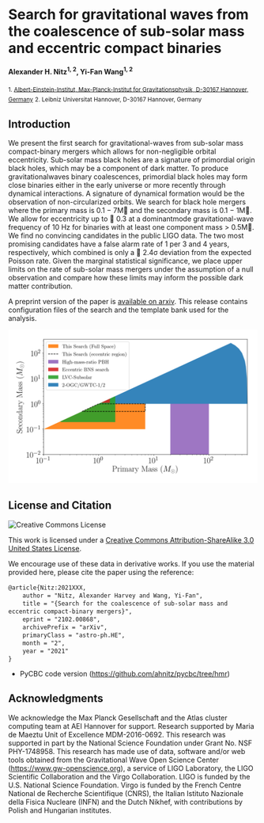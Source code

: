 # Search for gravitational waves from the coalescence of sub-solar mass and eccentric compact binaries 
**Alexander H. Nitz<sup>1, 2</sup>, Yi-Fan Wang<sup>1, 2</sup>**

 <sub>1. [Albert-Einstein-Institut, Max-Planck-Institut for Gravitationsphysik, D-30167 Hannover, Germany](http://www.aei.mpg.de/obs-rel-cos)</sub>
 <sub>2. Leibniz Universitat Hannover, D-30167 Hannover, Germany</sub>

## Introduction ##

We present the first search for gravitational-waves from sub-solar mass compact-binary mergers
which allows for non-negligible orbital eccentricity. Sub-solar mass black holes are a signature of
primordial origin black holes, which may be a component of dark matter. To produce gravitationalwaves binary coalescences, primordial black holes may form close binaries either in the early universe
or more recently through dynamical interactions. A signature of dynamical formation would be the
observation of non-circularized orbits. We search for black hole mergers where the primary mass is
0.1 − 7M and the secondary mass is 0.1 − 1M. We allow for eccentricity up to ∼ 0.3 at a dominantmode gravitational-wave frequency of 10 Hz for binaries with at least one component mass > 0.5M.
We find no convincing candidates in the public LIGO data. The two most promising candidates have
a false alarm rate of 1 per 3 and 4 years, respectively, which combined is only a ∼ 2.4σ deviation
from the expected Poisson rate. Given the marginal statistical significance, we place upper limits on
the rate of sub-solar mass mergers under the assumption of a null observation and compare how these
limits may inform the possible dark matter contribution.


A preprint version of the paper is [available on arxiv](https://arxiv.org/abs/2102.00868).
This release contains configuration files of the search and the template bank used for the analysis.

![Overview of search region](searches.png)


## License and Citation

![Creative Commons License](https://i.creativecommons.org/l/by-sa/3.0/us/88x31.png "Creative Commons License")

This work is licensed under a [Creative Commons Attribution-ShareAlike 3.0 United States License](http://creativecommons.org/licenses/by-sa/3.0/us/).

We encourage use of these data in derivative works. If you use the material provided here, please cite the paper using the reference:

```
@article{Nitz:2021XXX,
    author = "Nitz, Alexander Harvey and Wang, Yi-Fan",
    title = "{Search for the coalescence of sub-solar mass and eccentric compact-binary mergers}",
    eprint = "2102.00868",
    archivePrefix = "arXiv",
    primaryClass = "astro-ph.HE",
    month = "2",
    year = "2021"
}
```

* PyCBC code version (https://github.com/ahnitz/pycbc/tree/hmr)

## Acknowledgments ##
We acknowledge the Max Planck Gesellschaft and the Atlas cluster computing team at AEI Hannover for support. Research supported by Maria de Maeztu Unit of Excellence MDM-2016-0692. This research was supported in part by the National Science Foundation under Grant No. NSF PHY-1748958. This research has made use of data, software and/or web tools obtained from the Gravitational Wave Open Science Center (https://www.gw-openscience.org), a service of LIGO Laboratory, the LIGO Scientific Collaboration and the Virgo Collaboration. LIGO is funded by the U.S. National Science Foundation. Virgo is funded by the French Centre National de Recherche Scientifique (CNRS), the Italian Istituto Nazionale della Fisica Nucleare (INFN) and the Dutch Nikhef, with contributions by Polish and Hungarian institutes.
